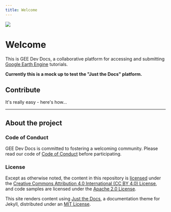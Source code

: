 ```yaml
---
title: Welcome
---
```


<img src='https://gee-community.github.io/GEE-Dev-Docs/assets/images/gee-dev-docs-logo.svg'>

# Welcome

This is GEE Dev Docs, a collaborative platform for accessing and submitting [Google Earth Engine](https://earthengine.google.com/) tutorials.

**Currently this is a mock up to test the "Just the Docs" platform.**

## Contribute

It's really easy - here's how...

---

## About the project

### Code of Conduct

GEE Dev Docs is committed to fostering a welcoming community.
Please read our code of [Code of Conduct](https://gee-community.github.io/GEE-Dev-Docs/about/code-of-conduct.md) 
before participating.

### License

Except as otherwise noted, the content in this repository is [licensed](https://gee-community.github.io/GEE-Dev-Docs/about/gee-dev-doc-license.md) under the
[Creative Commons Attribution 4.0 International (CC BY 4.0) License](https://creativecommons.org/licenses/by/4.0/), and
code samples are licensed under the [Apache 2.0 License](http://www.apache.org/licenses/LICENSE-2.0).

This site renders content using [Just the Docs](https://github.com/pmarsceill/just-the-docs), 
a documentation theme for Jekyll, distributed under an [MIT License](https://gee-community.github.io/GEE-Dev-Docs/about/just-the-docs-license.md). 






